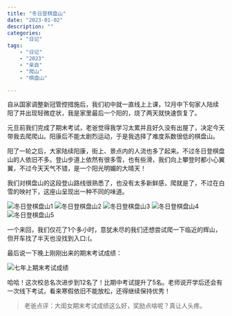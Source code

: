 ```yaml
---
title: "冬日登棋盘山"
date: "2023-01-02"
description: ""
categories:
    - "日记"
tags:
    - "日记"
    - "2023"
    - "亲自"
    - "爬山"
    - "棋盘山"

---
```


自从国家调整新冠管控措施后，我们初中就一直线上上课，12月中下旬家人陆续阳了并出现轻微症状，我是家里最后一个阳的，烧了两天就快速恢复了。

元旦前我们完成了期末考试，老爸觉得我学习太累并且好久没有出屋了，决定今天带我去爬爬山。阳康后不能太剧烈运动，于是我选择了难度系数很低的棋盘山。

阳了一轮之后，大家陆续阳康，街上、景点内的人流也多了起来。不过冬日登棋盘山的人依旧不多。登山步道上依然有很多雪，也有些滑，我们向上攀登时都小心翼翼，不过今天天气不错，是一个阳光明媚的大晴天！

我们对棋盘山的这段登山路线很熟悉了，也没有太多新鲜感，爬就是了，不过在白雪的映衬下，这座山呈现出一种不同的味道。

![冬日登棋盘山1](http://image.tonybai.com/img/202301/diary_20230102_01.jpg)
![冬日登棋盘山2](http://image.tonybai.com/img/202301/diary_20230102_02.jpg)
![冬日登棋盘山3](http://image.tonybai.com/img/202301/diary_20230102_03.jpg)
![冬日登棋盘山4](http://image.tonybai.com/img/202301/diary_20230102_04.jpg)
![冬日登棋盘山5](http://image.tonybai.com/img/202301/diary_20230102_05.jpg)

一个来回，我们仅花了1个多小时，意犹未尽的我们还想尝试爬一下临近的辉山，但开车找了半天也没找到入口:(。

最后说一下晚上刚刚出来的期末考试成绩：

![七年上期末考试成绩](http://image.tonybai.com/img/202301/diary_20230102_06.png)

哈哈！这次校总名次进步到12名了！比期中考试提升了5名。老师说开学后还会有一次线下考试，看来寒假依旧不能放松，还得继续保持优秀！

>老爸点评：大闺女期末考试成绩这么好，奖励点啥呢？真让人头疼。




